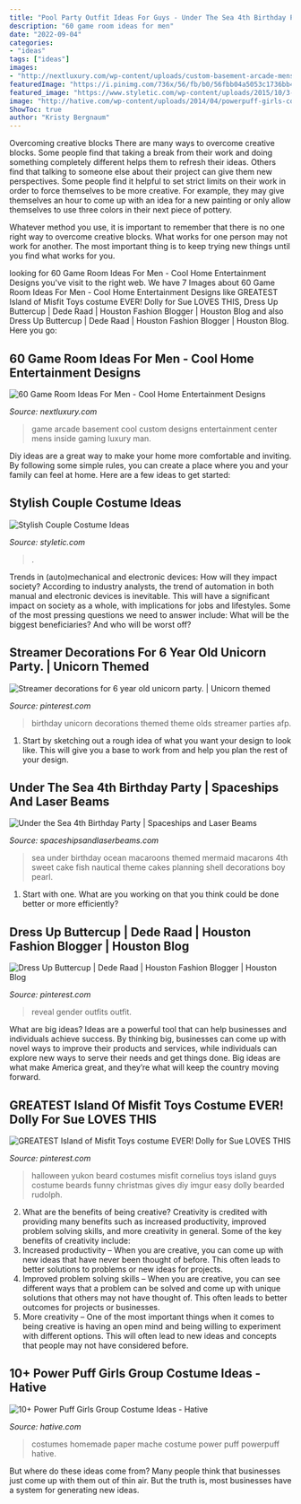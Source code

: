 ```yaml
---
title: "Pool Party Outfit Ideas For Guys - Under The Sea 4th Birthday Party"
description: "60 game room ideas for men"
date: "2022-09-04"
categories:
- "ideas"
tags: ["ideas"]
images:
- "http://nextluxury.com/wp-content/uploads/custom-basement-arcade-mens-game-room-ideas.jpg"
featuredImage: "https://i.pinimg.com/736x/56/fb/b0/56fbb04a5053c1736bb45b361e413634.jpg"
featured_image: "https://www.styletic.com/wp-content/uploads/2015/10/3-couple-costume-ideas.jpg"
image: "http://hative.com/wp-content/uploads/2014/04/powerpuff-girls-costumes/7-paper-mache-homemade-costumes.jpg"
ShowToc: true
author: "Kristy Bergnaum"
---
```



Overcoming creative blocks
There are many ways to overcome creative blocks. Some people find that taking a break from their work and doing something completely different helps them to refresh their ideas. Others find that talking to someone else about their project can give them new perspectives.
Some people find it helpful to set strict limits on their work in order to force themselves to be more creative. For example, they may give themselves an hour to come up with an idea for a new painting or only allow themselves to use three colors in their next piece of pottery.

 Whatever method you use, it is important to remember that there is no one right way to overcome creative blocks. What works for one person may not work for another. The most important thing is to keep trying new things until you find what works for you.

	

		
looking for 60 Game Room Ideas For Men - Cool Home Entertainment Designs you've visit to the right web. We have 7 Images about 60 Game Room Ideas For Men - Cool Home Entertainment Designs like GREATEST Island of Misfit Toys costume EVER! Dolly for Sue LOVES THIS, Dress Up Buttercup | Dede Raad | Houston Fashion Blogger | Houston Blog and also Dress Up Buttercup | Dede Raad | Houston Fashion Blogger | Houston Blog. Here you go:
		
    
## 60 Game Room Ideas For Men - Cool Home Entertainment Designs

<img loading=lazy src="http://nextluxury.com/wp-content/uploads/custom-basement-arcade-mens-game-room-ideas.jpg" onerror="this.onerror=null;this.src='https://tse1.mm.bing.net/th?id=OIP.ZD759jIoB-J-3CPaoaGRIAHaFQ&amp;pid=15.1';" alt="60 Game Room Ideas For Men - Cool Home Entertainment Designs">

_Source: nextluxury.com_

>game arcade basement cool custom designs entertainment center mens inside gaming luxury man. 

	

Diy ideas are a great way to make your home more comfortable and inviting. By following some simple rules, you can create a place where you and your family can feel at home. Here are a few ideas to get started: 

    
## Stylish Couple Costume Ideas

<img loading=lazy src="https://www.styletic.com/wp-content/uploads/2015/10/3-couple-costume-ideas.jpg" onerror="this.onerror=null;this.src='https://tse3.mm.bing.net/th?id=OIP.xcecg7EuQVZWZexRorf7ewHaNK&amp;pid=15.1';" alt="Stylish Couple Costume Ideas">

_Source: styletic.com_

>. 

	

Trends in (auto)mechanical and electronic devices: How will they impact society?
According to industry analysts, the trend of automation in both manual and electronic devices is inevitable. This will have a significant impact on society as a whole, with implications for jobs and lifestyles. Some of the most pressing questions we need to answer include: What will be the biggest beneficiaries? And who will be worst off?

    
## Streamer Decorations For 6 Year Old Unicorn Party. | Unicorn Themed

<img loading=lazy src="https://i.pinimg.com/736x/d9/3b/a5/d93ba57304cabc16df55e5c770348008.jpg" onerror="this.onerror=null;this.src='https://tse1.mm.bing.net/th?id=OIP.9Sh2qZwIjX14Dbz9tkLGnwHaMS&amp;pid=15.1';" alt="Streamer decorations for 6 year old unicorn party. | Unicorn themed">

_Source: pinterest.com_

>birthday unicorn decorations themed theme olds streamer parties afp. 

	

1. Start by sketching out a rough idea of what you want your design to look like. This will give you a base to work from and help you plan the rest of your design.

    
## Under The Sea 4th Birthday Party | Spaceships And Laser Beams

<img loading=lazy src="http://spaceshipsandlaserbeams.com/wp-content/uploads/2013/02/under-the-sea-birthday-party-food-macaroons-648x975.jpg" onerror="this.onerror=null;this.src='https://tse4.mm.bing.net/th?id=OIP.HoFp-21f0-DqFIXEZm-SNwHaLJ&amp;pid=15.1';" alt="Under the Sea 4th Birthday Party | Spaceships and Laser Beams">

_Source: spaceshipsandlaserbeams.com_

>sea under birthday ocean macaroons themed mermaid macarons 4th sweet cake fish nautical theme cakes planning shell decorations boy pearl. 

	

1. Start with one. What are you working on that you think could be done better or more efficiently?

    
## Dress Up Buttercup | Dede Raad | Houston Fashion Blogger | Houston Blog

<img loading=lazy src="https://i.pinimg.com/736x/56/fb/b0/56fbb04a5053c1736bb45b361e413634.jpg" onerror="this.onerror=null;this.src='https://tse3.mm.bing.net/th?id=OIP.WZraEUDmWME58C2J_hXlawHaLF&amp;pid=15.1';" alt="Dress Up Buttercup | Dede Raad | Houston Fashion Blogger | Houston Blog">

_Source: pinterest.com_

>reveal gender outfits outfit. 

	

What are big ideas?
Ideas are a powerful tool that can help businesses and individuals achieve success. By thinking big, businesses can come up with novel ways to improve their products and services, while individuals can explore new ways to serve their needs and get things done. Big ideas are what make America great, and they’re what will keep the country moving forward.

    
## GREATEST Island Of Misfit Toys Costume EVER! Dolly For Sue LOVES THIS

<img loading=lazy src="https://i.pinimg.com/736x/15/2e/a7/152ea70ee3463ab7e98acb71b82215de--funny-christmas-costumes-halloween-costumes-for-guys.jpg" onerror="this.onerror=null;this.src='https://tse3.mm.bing.net/th?id=OIP.fh64NN8fxl3GfkDnzdo9-wHaNK&amp;pid=15.1';" alt="GREATEST Island of Misfit Toys costume EVER! Dolly for Sue LOVES THIS">

_Source: pinterest.com_

>halloween yukon beard costumes misfit cornelius toys island guys costume beards funny christmas gives diy imgur easy dolly bearded rudolph. 

	

2. What are the benefits of being creative?
Creativity is credited with providing many benefits such as increased productivity, improved problem solving skills, and more creativity in general. Some of the key benefits of creativity include: 
1. Increased productivity – When you are creative, you can come up with new ideas that have never been thought of before. This often leads to better solutions to problems or new ideas for projects. 
2. Improved problem solving skills – When you are creative, you can see different ways that a problem can be solved and come up with unique solutions that others may not have thought of. This often leads to better outcomes for projects or businesses. 
3. More creativity – One of the most important things when it comes to being creative is having an open mind and being willing to experiment with different options. This will often lead to new ideas and concepts that people may not have considered before.

    
## 10+ Power Puff Girls Group Costume Ideas - Hative

<img loading=lazy src="http://hative.com/wp-content/uploads/2014/04/powerpuff-girls-costumes/7-paper-mache-homemade-costumes.jpg" onerror="this.onerror=null;this.src='https://tse4.mm.bing.net/th?id=OIP.tPQb2dauni7boMZ2zQM7GgHaFh&amp;pid=15.1';" alt="10+ Power Puff Girls Group Costume Ideas - Hative">

_Source: hative.com_

>costumes homemade paper mache costume power puff powerpuff hative. 

	

But where do these ideas come from? Many people think that businesses just come up with them out of thin air. But the truth is, most businesses have a system for generating new ideas.

